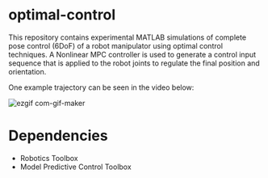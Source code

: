 # optimal-control
This repository contains experimental MATLAB simulations of complete pose control (6DoF) of a robot manipulator using optimal control techniques. A Nonlinear MPC controller is used to generate a control input sequence that is applied to the robot joints to regulate the final position and orientation.

One example trajectory can be seen in the video below:

![ezgif com-gif-maker](https://user-images.githubusercontent.com/32180331/230525665-6553f171-4af8-45f8-8145-153c9f5a8f27.gif)

# Dependencies
- Robotics Toolbox
- Model Predictive Control Toolbox
